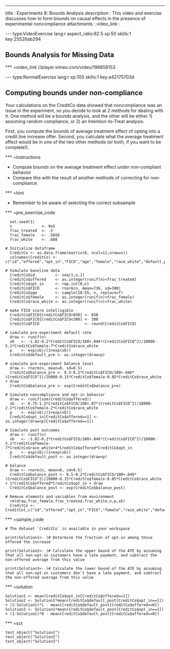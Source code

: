   ---
  title       : Experiments 8: Bounds Analysis
  description : This video and exercise discusses how to form bounds on causal effects in the presence of experimental noncompliance
  attachments :
  video_link :


--- type:VideoExercise lang:r aspect_ratio:62.5 xp:50 skills:1 key:25526ab294
## Bounds Analysis for Missing Data
*** =video_link
//player.vimeo.com/video/199858153


--- type:NormalExercise lang:r xp:100 skills:1 key:a42175703d
## Computing bounds under non-compliance
Your calculations on the CreditCo data showed that noncompliance was an issue in the experiment, so you decide to look at 2 methods for dealing with it.  One method will be a bounds analysis, and the other will be either 1) assuming random compliance, or 2) an Intention-to-Treat analysis. 

First, you compute the bounds of average treatment effect of opting into a credit line increase offer. Second, you calculate what the average treatment effect would be in one of the two other methods (or both, if you want to be complete!).

*** =instructions
- Compute bounds on the average treatment effect under non-compliant behavior
- Compare this with the result of another methods of correcting for non-compliance.

*** =hint
- Remember to be aware of selecting the correct subsample

*** =pre_exercise_code
```{r}
  set.seed(1)
  n             <- 9e5
  frac_treated  <- .5
  frac_female   <- .5656
  frac_white    <- .688

# Initialize dataframe
  CreditCo <- as.data.frame(matrix(0, ncol=11,nrow=n))
  colnames(CreditCo) <- c("id","offered","opt_in","FICO","age","female","race_white","default_pre","default_post","balance_pre","balance_post")

# Simulate baseline data
  CreditCo$id         <- seq(1,n,1)
  CreditCo$offered    <- as.integer(runif(n)<frac_treated)
  CreditCo$opt_in     <- rep.int(0,n)
  CreditCo$FICO       <- rnorm(n, mean=736, sd=300)
  CreditCo$age        <- sample(18:55, n, replace=T)
  CreditCo$female     <- as.integer(runif(n)<frac_female)
  CreditCo$race_white <- as.integer(runif(n)<frac_white)

# make FICO score intelligible
  CreditCo$FICO[CreditCo$FICO>850] <- 850
  CreditCo$FICO[CreditCo$FICO<300] <- 300
  CreditCo$FICO                    <- round(CreditCo$FICO)

# simulate pre-experiment default rate
  draw <- runif(n)
  xb   <- -1.82-0.2*CreditCo$FICO/100+.046*(CreditCo$FICO^2)/10000-5.1*CreditCo$female-7*CreditCo$race_white
  p    <- exp(xb)/(1+exp(xb))
  CreditCo$default_pre <- as.integer(draw<p)

# simulate pre-experiment balance level
  draw <- rnorm(n, mean=0, sd=0.5)
  CreditCo$balance_pre <- 8.5-0.2*CreditCo$FICO/100+.046*(CreditCo$FICO^2)/10000-0.15*CreditCo$female-0.85*CreditCo$race_white + draw
  CreditCo$balance_pre <- exp(CreditCo$balance_pre)

# Simulate noncompliance and opt-in behavior
  draw <- runif(sum(CreditCo$offered))
  xb   <- 6.75-1.2*CreditCo$FICO/100+.07*(CreditCo$FICO^2)/10000-2.1*CreditCo$female-2*CreditCo$race_white
  p    <- exp(xb)/(1+exp(xb))
  CreditCo$opt_in[CreditCo$offered==1] <- as.integer(draw<p[CreditCo$offered==1])

# Simulate post outcomes
  draw <- runif(n)
  xb   <- -1.82-0.2*CreditCo$FICO/100+.046*(CreditCo$FICO^2)/10000-5.1*CreditCo$female-7*CreditCo$race_white+4*CreditCo$offered*CreditCo$opt_in
  p    <- exp(xb)/(1+exp(xb))
  CreditCo$default_post <- as.integer(draw<p)

# balance
  draw <- rnorm(n, mean=0, sd=0.5)
  CreditCo$balance_post <- 8.5-0.2*CreditCo$FICO/100+.046*(CreditCo$FICO^2)/10000-0.15*CreditCo$female-0.85*CreditCo$race_white + 1*CreditCo$offered*CreditCo$opt_in + draw
  CreditCo$balance_post <- exp(CreditCo$balance_post)

# Remove elements and variables from environment
  rm(draw,frac_female,frac_treated,frac_white,n,p,xb)
  CreditCo <- CreditCo[,c("id","offered","opt_in","FICO","female","race_white","default_pre","default_post","balance_pre","balance_post")]
```

*** =sample_code
```{r}
# The dataset `CreditCo` is available in your workspace

print(Solution1<- )# Determine the fraction of opt-in among those offered the increase

print(Solution2<- )# Calculate the upper bound of the ATE by assuming that all non-opt-in customers have a late payment, and subtract the non-offered average from this value

print(Solution3<- )# Calculate the lower bound of the ATE by assuming that all non-opt-in customers don't have a late payment, and subtract the non-offered average from this value

```

*** =solution
```{r}
Solution1 <- mean(CreditCo$opt_in[CreditCo$offered==1])
Solution2 <- Solution1*mean(CreditCo$default_post[CreditCo$opt_in==1]) + (1-Solution1)*1 - mean(CreditCo$default_post[CreditCo$offered==0])
Solution3 <- Solution1*mean(CreditCo$default_post[CreditCo$opt_in==1]) + (1-Solution1)*0 - mean(CreditCo$default_post[CreditCo$offered==0])

```

*** =sct
```{r}
test_object("Solution1")
test_object("Solution2")
test_object("Solution3")
```
